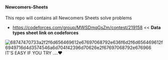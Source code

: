 #### Newcomers-Sheets
This repo will contains all Newcomers Sheets solve problems
* https://codeforces.com/group/MWSDmqGsZm/contest/219158 <<  **Data types sheet link on codeforces**


![68747470733a2f2f6d656469612e67697068792e636f6d2f6d656469612f6949716d4d3574546a6d704f42396d70626e2f67697068792e676966](https://user-images.githubusercontent.com/103429590/222480699-30bc1b97-8ec8-4744-be7d-05242cd21556.gif)
IT'S EASY IF YOU TRY ....❤️
